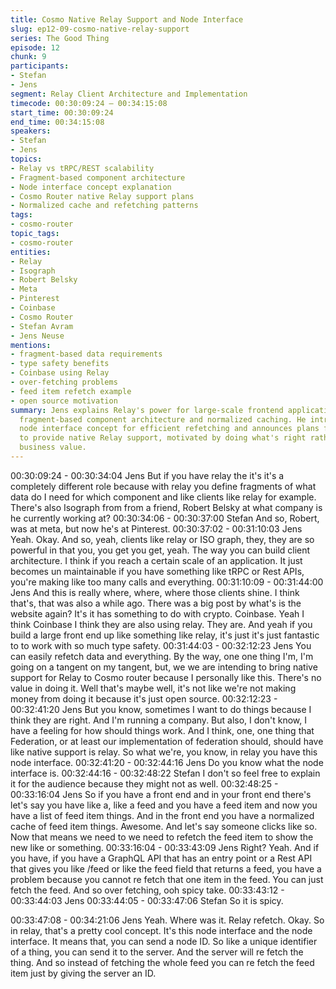 ```yaml
---
title: Cosmo Native Relay Support and Node Interface
slug: ep12-09-cosmo-native-relay-support
series: The Good Thing
episode: 12
chunk: 9
participants:
- Stefan
- Jens
segment: Relay Client Architecture and Implementation
timecode: 00:30:09:24 – 00:34:15:08
start_time: 00:30:09:24
end_time: 00:34:15:08
speakers:
- Stefan
- Jens
topics:
- Relay vs tRPC/REST scalability
- Fragment-based component architecture
- Node interface concept explanation
- Cosmo Router native Relay support plans
- Normalized cache and refetching patterns
tags:
- cosmo-router
topic_tags:
- cosmo-router
entities:
- Relay
- Isograph
- Robert Belsky
- Meta
- Pinterest
- Coinbase
- Cosmo Router
- Stefan Avram
- Jens Neuse
mentions:
- fragment-based data requirements
- type safety benefits
- Coinbase using Relay
- over-fetching problems
- feed item refetch example
- open source motivation
summary: Jens explains Relay's power for large-scale frontend applications through
  fragment-based component architecture and normalized caching. He introduces the
  node interface concept for efficient refetching and announces plans for Cosmo Router
  to provide native Relay support, motivated by doing what's right rather than pure
  business value.
---
```


00:30:09:24 - 00:30:34:04
Jens
But if you have relay the it's it's a completely different role because with relay you define
fragments of what data do I need for which component and like clients like relay for example.
There's also Isograph from from a friend, Robert Belsky at what company is he currently
working at?
00:30:34:06 - 00:30:37:00
Stefan
And so, Robert, was at meta, but now he's at Pinterest.
00:30:37:02 - 00:31:10:03
Jens
Yeah. Okay. And so, yeah, clients like relay or ISO graph, they, they are so powerful in that you,
you get you get, yeah. The way you can build client architecture. I think if you reach a certain
scale of an application. It just becomes un maintainable if you have something like tRPC or Rest
APIs, you're making like too many calls and everything.
00:31:10:09 - 00:31:44:00
Jens
And this is really where, where, where those clients shine. I think that's, that was also a while
ago. There was a big post by what's is the website again? It's it has something to do with crypto.
Coinbase. Yeah I think Coinbase I think they are also using relay. They are. And yeah if you
build a large front end up like something like relay, it's just it's just fantastic to to work with so
much type safety.
00:31:44:03 - 00:32:12:23
Jens
You can easily refetch data and everything. By the way, one one thing I'm, I'm going on a
tangent on my tangent, but, we we are intending to bring native support for Relay to Cosmo
router because I personally like this. There's no value in doing it. Well that's maybe well, it's not
like we're not making money from doing it because it's just open source.
00:32:12:23 - 00:32:41:20
Jens
But you know, sometimes I want to do things because I think they are right. And I'm running a
company. But also, I don't know, I have a feeling for how should things work. And I think, one,
one thing that Federation, or at least our implementation of federation should, should have like
native support is relay. So what we're, you know, in relay you have this node interface.
00:32:41:20 - 00:32:44:16
Jens
Do you know what the node interface is.
00:32:44:16 - 00:32:48:22
Stefan
I don't so feel free to explain it for the audience because they might not as well.
00:32:48:25 - 00:33:16:04
Jens
So if you have a front end and in your front end there's let's say you have like a, like a feed and
you have a feed item and now you have a list of feed item things. And in the front end you have
a normalized cache of feed item things. Awesome. And let's say someone clicks like so. Now
that means we need to we need to refetch the feed item to show the new like or something.
00:33:16:04 - 00:33:43:09
Jens
Right? Yeah. And if you have, if you have a GraphQL API that has an entry point or a Rest API
that gives you like /feed or like the feed field that returns a feed, you have a problem because
you cannot re fetch that one item in the feed. You can just fetch the feed. And so over fetching,
ooh spicy take.
00:33:43:12 - 00:33:44:03
Jens
00:33:44:05 - 00:33:47:06
Stefan
So it is spicy.

00:33:47:08 - 00:34:21:06
Jens
Yeah. Where was it. Relay refetch. Okay. So in relay, that's a pretty cool concept. It's this node
interface and the node interface. It means that, you can send a node ID. So like a unique
identifier of a thing, you can send it to the server. And the server will re fetch the thing. And so
instead of fetching the whole feed you can re fetch the feed item just by giving the server an ID.